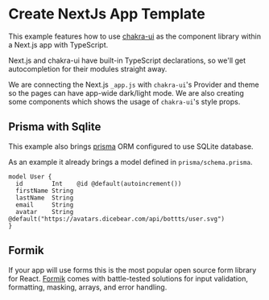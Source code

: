 # Create NextJs App Template

This example features how to use [chakra-ui](https://github.com/chakra-ui/chakra-ui) as the component library within a Next.js app with TypeScript.

Next.js and chakra-ui have built-in TypeScript declarations, so we'll get autocompletion for their modules straight away.

We are connecting the Next.js `_app.js` with `chakra-ui`'s Provider and theme so the pages can have app-wide dark/light mode. We are also creating some components which shows the usage of `chakra-ui`'s style props.

## Prisma with Sqlite

This example also brings [prisma](https://www.prisma.io/) ORM configured to use SQLite database.

As an example it already brings a model defined in `prisma/schema.prisma`.

```prisma
model User {
  id        Int    @id @default(autoincrement())
  firstName String
  lastName  String
  email     String
  avatar    String @default("https://avatars.dicebear.com/api/bottts/user.svg")
}
```

## Formik

If your app will use forms this is the most popular open source form library for React. [Formik](https://formik.org/) comes with battle-tested solutions for input validation, formatting, masking, arrays, and error handling.
